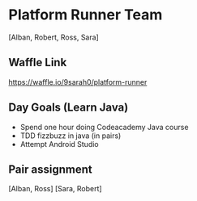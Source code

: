 # Platform Runner Team
 [Alban, Robert, Ross, Sara]

## Waffle Link
  https://waffle.io/9sarah0/platform-runner

## Day Goals (Learn Java)
 * Spend one hour doing Codeacademy Java course
 * TDD fizzbuzz in java (in pairs)
 * Attempt Android Studio

## Pair assignment
  [Alban, Ross]
  [Sara, Robert]
